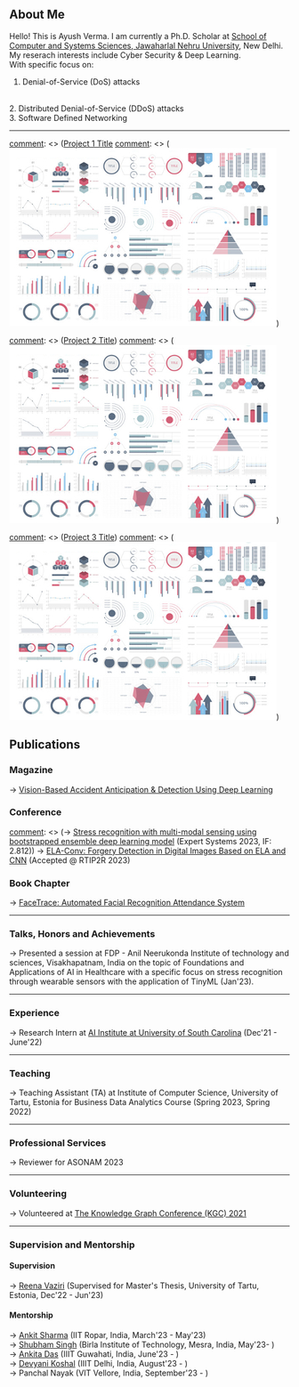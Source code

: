 
## About Me

Hello! This is Ayush Verma. I am currently a Ph.D. Scholar at <a href="https://jnu.ac.in/scss/">School of Computer and Systems Sciences, Jawaharlal Nehru University</a>, New Delhi.
My reserach interests include Cyber Security & Deep Learning. 
<br>
With specific focus on:
1. Denial-of-Service (DoS) attacks
<br>
2. Distributed Denial-of-Service (DDoS) attacks
<br>
3. Software Defined Networking



---

[comment]: <> (### Projects)

[comment]: <> ([Project 1 Title](/sample_page)
[comment]: <> (<img src="images/dummy_thumbnail.jpg?raw=true"/>)

[comment]: <> (---)
[comment]: <> ([Project 2 Title](/pdf/sample_presentation.pdf))
[comment]: <> (<img src="images/dummy_thumbnail.jpg?raw=true"/>)

[comment]: <> (---)
[comment]: <> ([Project 3 Title](http://example.com/))
[comment]: <> (<img src="images/dummy_thumbnail.jpg?raw=true"/>)

[comment]: <> (---)

## Publications

### Magazine

-> <a href="https://ieee-ims.org/publication/ieee-imm">Vision-Based Accident Anticipation & Detection Using Deep Learning</a>

### Conference

[comment]: <> (-> <a href="https://onlinelibrary.wiley.com/doi/abs/10.1111/exsy.13239">Stress recognition with multi-modal sensing using bootstrapped ensemble deep learning model</a> (Expert Systems 2023, IF: 2.812))
-> <a href="https://link.springer.com/book/9783031530814">ELA-Conv: Forgery Detection in Digital Images Based on ELA and CNN</a> (Accepted @ RTIP2R 2023)

### Book Chapter

-> <a href="https://www.igi-global.com/chapter/facetrace/330919">FaceTrace: Automated Facial Recognition Attendance System</a>

---

### Talks, Honors and Achievements

-> Presented a session at FDP - Anil Neerukonda Institute of technology and sciences, Visakhapatnam, India on the topic of Foundations and Applications of AI in Healthcare with a specific focus on stress recognition through wearable sensors with the application of TinyML (Jan'23).

---

### Experience

-> Research Intern at <a href="https://aiisc.ai/">AI Institute at University of South Carolina</a>  (Dec'21 - June'22)

---
### Teaching

-> Teaching Assistant (TA) at Institute of Computer Science, University of Tartu, Estonia for Business Data Analytics Course (Spring 2023, Spring 2022)

---
### Professional Services
-> Reviewer for ASONAM 2023

---
### Volunteering

-> Volunteered at  <a href="https://www.knowledgegraph.tech/kgc2021/">The Knowledge Graph Conference (KGC) 2021</a>

---
### Supervision and Mentorship
#### Supervision
-> <a href="https://www.linkedin.com/in/reena-vaziri-834102a7/">Reena Vaziri</a> (Supervised for Master's Thesis, University of Tartu, Estonia, Dec'22 - Jun'23) 
#### Mentorship
-> <a href="https://www.linkedin.com/in/ankit-sharma-dev/">Ankit Sharma</a> (IIT Ropar, India, March'23 - May'23) 
<br>
-> <a href="https://www.linkedin.com/in/shubhamsingh0512/">Shubham Singh</a> (Birla Institute of Technology, Mesra, India, May'23- ) 
<br>
-> <a href="https://www.linkedin.com/in/ankita-das-77030016b/">Ankita Das</a> (IIIT Guwahati, India, June'23 - ) 
<br>
-> <a href="https://www.linkedin.com/in/devyani-koshal-392428276/">Devyani Koshal</a> (IIIT Delhi, India, August'23 - ) 
<br>
-> Panchal Nayak (VIT Vellore, India, September'23 - ) 





